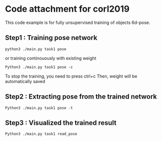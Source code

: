 # Code attachment for corl2019
This code example is for fully unsupervised training of objects 6d-pose.

## Step1 : Training pose network
```
python3 ./main.py task1 pose 
```
or training continouously with existing weight
```
Python3 ./main.py task1 pose -c
```

To stop the training, you need to press ctrl+c
Then, weight will be automatically saved

## Step2 : Extracting pose from the trained network
```
Python3 ./main.py task1 pose -t
```
## Step3 : Visualized the trained result
```
Python3 ./main.py task1 read_pose
```

